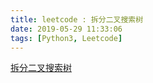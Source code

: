 ```yaml
---
title: leetcode : 拆分二叉搜索树
date: 2019-05-29 11:33:06
tags: [Python3, Leetcode]
---
```


[拆分二叉搜索树](https://leetcode-cn.com/problems/split-bst/)

